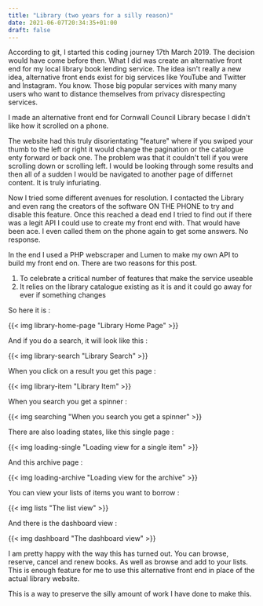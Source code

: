 ```yaml
---
title: "Library (two years for a silly reason)"
date: 2021-06-07T20:34:35+01:00
draft: false
---
```


According to git, I started this coding journey 17th March 2019. The decision would have come before then. What I did was create an alternative front end for my local library book lending service. The idea isn't really a new idea, alternative front ends exist for big services like YouTube and Twitter and Instagram. You know. Those big popular services with many many users who want to distance themselves from privacy disrespecting services.

I made an alternative front end for Cornwall Council Library becase I didn't like how it scrolled on a phone.

The website had this truly disorientating "feature" where if you swiped your thumb to the left or right it would change the pagination or the catalogue enty forward or back one. The problem was that it couldn't tell if you were scrolling down or scrolling left. I would be looking through some results and then all of a sudden I would be navigated to another page of differnet content. It is truly infuriating.

Now I tried some different avenues for resolution. I contacted the Library and even rang the creators of the software ON THE PHONE to try and disable this feature. Once this reached a dead end I tried to find out if there was a legit API I could use to create my front end with. That would have been ace. I even called them on the phone again to get some answers. No response.

In the end I used a PHP webscraper and Lumen to make my own API to build my front end on. There are two reasons for this post. 

1. To celebrate a critical number of features that make the service useable
2. It relies on the library catalogue existing as it is and it could go away for ever if something changes

So here it is :

{{< img library-home-page "Library Home Page" >}}

And if you do a search, it will look like this :

{{< img library-search "Library Search" >}}

When you click on a result you get this page :

{{< img library-item "Library Item" >}}

When you search you get a spinner :

{{< img searching "When you search you get a spinner" >}}

There are also loading states, like this single page :

{{< img loading-single "Loading view for a single item" >}}

And this archive page :

{{< img loading-archive "Loading view for the archive" >}}

You can view your lists of items you want to borrow :

{{< img lists "The list view" >}}

And there is the dashboard view :

{{< img dashboard "The dashboard view" >}}

I am pretty happy with the way this has turned out. You can browse, reserve, cancel and renew books. As well as browse and add to your lists. This is enough feature for me to use this alternative front end in place of the actual library website.

This is a way to preserve the silly amount of work I have done to make this.
